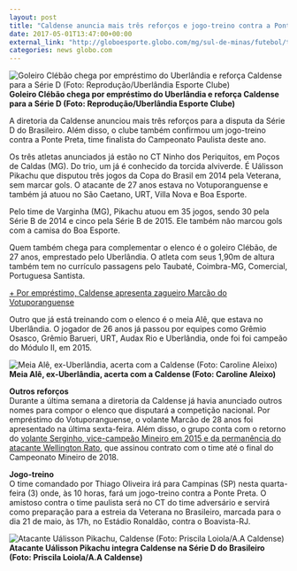 ```yaml
---
layout: post
title: "Caldense anuncia mais três reforços e jogo-treino contra a Ponte Preta "
date: 2017-05-01T13:47:00+00:00
external_link: "http://globoesporte.globo.com/mg/sul-de-minas/futebol/times/caldense/noticia/2017/05/caldense-anuncia-tres-reforcos-e-jogo-treino-contra-ponte-preta.html"
categories: news globo.com
---
```

 ![Goleiro Clébão chega por empréstimo do Uberlândia e reforça Caldense para a Série D (Foto: Reprodução/Uberlândia Esporte Clube)](http://s2.glbimg.com/S6F0OEenFfNs1SUGG2ieu0e8ME8=/150x0:457x400/300x390/s.glbimg.com/es/ge/f/original/2017/05/01/goleiro_clebao_divulgacao_uec.jpeg "Goleiro Clébão chega por empréstimo do Uberlândia e reforça Caldense para a Série D (Foto: Reprodução/Uberlândia Esporte Clube)")**Goleiro Clébão chega por empréstimo do Uberlândia e reforça Caldense para a Série D (Foto: Reprodução/Uberlândia Esporte Clube)**

A diretoria da Caldense anunciou mais três reforços para a disputa da Série D do Brasileiro. Além disso, o clube também confirmou um jogo-treino contra a Ponte Preta, time finalista do Campeonato Paulista deste ano.

Os três atletas anunciados já estão no CT Ninho dos Periquitos, em Poços de Caldas (MG). Do trio, um já é conhecido da torcida alviverde. É Uálisson Pikachu que disputou três jogos da Copa do Brasil em 2014 pela Veterana, sem marcar gols. O atacante de 27 anos estava no Votuporanguense e também já atuou no São Caetano, URT, Villa Nova e Boa Esporte.

Pelo time de Varginha (MG), Pikachu atuou em 35 jogos, sendo 30 pela Série B de 2014 e cinco pela Série B de 2015. Ele também não marcou gols com a camisa do Boa Esporte.

Quem também chega para complementar o elenco é o goleiro Clébão, de 27 anos, emprestado pelo Uberlândia. O atleta com seus 1,90m de altura também tem no currículo passagens pelo Taubaté, Coimbra-MG, Comercial, Portuguesa Santista.

[+ Por empréstimo, Caldense apresenta zagueiro Marcão do Votuporanguense](http://globoesporte.globo.com/mg/sul-de-minas/futebol/times/caldense/noticia/2017/04/caldense-anuncia-contratacao-de-zagueiro-marcao-ex-votuporanguense.html)

Outro que já está treinando com o elenco é o meia Alê, que estava no Uberlândia. O jogador de 26 anos já passou por equipes como Grêmio Osasco, Grêmio Barueri, URT, Audax Rio e Uberlândia, onde foi foi campeão do Módulo II, em 2015.

 ![Meia Alê, ex-Uberlândia, acerta com a Caldense (Foto: Caroline Aleixo)](http://s2.glbimg.com/hDS-oEDZnTR-X3Ck0RWb_ZWp6Kk=/0x0:2000x1147/680x390/s.glbimg.com/es/ge/f/original/2017/05/01/ale_meia_caroline_aleixo_pGhWcc4.jpg "Meia Alê, ex-Uberlândia, acerta com a Caldense (Foto: Caroline Aleixo)")**Meia Alê, ex-Uberlândia, acerta com a Caldense (Foto: Caroline Aleixo)**

**Outros reforços**  
Durante a última semana a diretoria da Caldense já havia anunciado outros nomes para compor o elenco que disputará a competição nacional. Por empréstimo do Votuporanguense, o volante Marcão de 28 anos foi apresentado na última sexta-feira. Além disso, o grupo conta com o retorno do [volante Serginho,&nbsp;vice-campeão Mineiro em 2015 e da permanência do atacante Wellington Rato](http://globoesporte.globo.com/mg/sul-de-minas/futebol/times/caldense/noticia/2017/04/caldense-anuncia-retorno-de-serginho-vice-campeao-mineiro-em-2015.html), que assinou contrato com o time até o final do Campeonato Mineiro de 2018.

**Jogo-treino**  
O time comandado por Thiago Oliveira irá para Campinas (SP) nesta quarta-feira (3) onde, às 10 horas, fará um jogo-treino contra a Ponte Preta.&nbsp;O amistoso contra o time paulista será no CT do time adversário e servirá como preparação para a estreia da Veterana no Brasileiro, marcada para o dia 21 de maio, às 17h, no Estádio Ronaldão, contra o Boavista-RJ.

 ![Atacante Uálisson Pikachu, Caldense (Foto: Priscila Loiola/A.A Caldense)](http://s2.glbimg.com/oukc1WHu6W9j0e-9Mx3MMpwkT5Q=/0x190:1138x842/680x390/s.glbimg.com/es/ge/f/original/2017/05/01/atacante_pikachu_divulgacao.jpg "Atacante Uálisson Pikachu, Caldense (Foto: Priscila Loiola/A.A Caldense)")**Atacante Uálisson Pikachu integra Caldense na Série D do Brasileiro (Foto: Priscila Loiola/A.A Caldense)**

